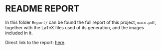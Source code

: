 # README REPORT

In this folder `Report/` can be found the full report of this project, 
`main.pdf`, together with the LaTeX files used of its generation, and the 
images included in it. 

Direct link to the report: [here](https://github.com/deatinor/VEM3D/blob/master/Report/main.pdf).
